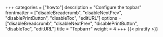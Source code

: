 +++
categories = ["howto"]
description = "Configure the topbar"
frontmatter = ["disableBreadcrumb", "disableNextPrev", "disablePrintButton", "disableToc", "editURL"]
options = ["disableBreadcrumb", "disableNextPrev", "disablePrintButton", "disableToc", "editURL"]
title = "Topbarrr"
weight = 4
+++
{{< piratify >}}